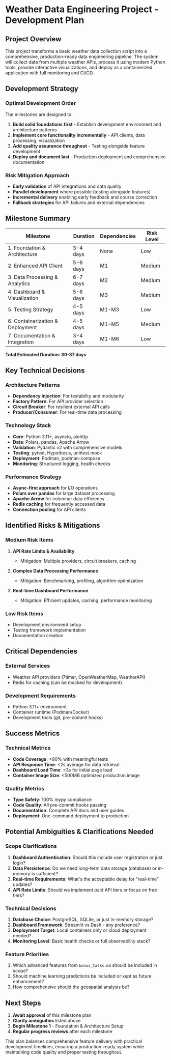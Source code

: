 # Weather Data Engineering Project - Development Plan

## Project Overview

This project transforms a basic weather data collection script into a comprehensive, production-ready data engineering pipeline. The system will collect data from multiple weather APIs, process it using modern Python tools, provide interactive visualizations, and deploy as a containerized application with full monitoring and CI/CD.

## Development Strategy

### Optimal Development Order
The milestones are designed to:
1. **Build solid foundations first** - Establish development environment and architecture patterns
2. **Implement core functionality incrementally** - API clients, data processing, visualization
3. **Add quality assurance throughout** - Testing alongside feature development
4. **Deploy and document last** - Production deployment and comprehensive documentation

### Risk Mitigation Approach
- **Early validation** of API integrations and data quality
- **Parallel development** where possible (testing alongside features)
- **Incremental delivery** enabling early feedback and course correction
- **Fallback strategies** for API failures and external dependencies

## Milestone Summary

| Milestone | Duration | Dependencies | Risk Level |
|-----------|----------|--------------|------------|
| 1. Foundation & Architecture | 3-4 days | None | Low |
| 2. Enhanced API Client | 5-6 days | M1 | Medium |
| 3. Data Processing & Analytics | 6-7 days | M2 | Medium |
| 4. Dashboard & Visualization | 5-6 days | M3 | Medium |
| 5. Testing Strategy | 4-5 days | M1-M3 | Low |
| 6. Containerization & Deployment | 4-5 days | M1-M5 | Medium |
| 7. Documentation & Integration | 3-4 days | M1-M6 | Low |

**Total Estimated Duration: 30-37 days**

## Key Technical Decisions

### Architecture Patterns
- **Dependency Injection**: For testability and modularity
- **Factory Pattern**: For API provider selection
- **Circuit Breaker**: For resilient external API calls
- **Producer/Consumer**: For real-time data processing

### Technology Stack
- **Core**: Python 3.11+, asyncio, aiohttp
- **Data**: Polars, pandas, Apache Arrow
- **Validation**: Pydantic v2 with comprehensive models
- **Testing**: pytest, Hypothesis, unittest.mock
- **Deployment**: Podman, podman-compose
- **Monitoring**: Structured logging, health checks

### Performance Strategy
- **Async-first approach** for I/O operations
- **Polars over pandas** for large dataset processing
- **Apache Arrow** for columnar data efficiency
- **Redis caching** for frequently accessed data
- **Connection pooling** for API clients

## Identified Risks & Mitigations

### Medium Risk Items
1. **API Rate Limits & Availability**
   - Mitigation: Multiple providers, circuit breakers, caching
   
2. **Complex Data Processing Performance**
   - Mitigation: Benchmarking, profiling, algorithm optimization
   
3. **Real-time Dashboard Performance**
   - Mitigation: Efficient updates, caching, performance monitoring

### Low Risk Items
- Development environment setup
- Testing framework implementation
- Documentation creation

## Critical Dependencies

### External Services
- Weather API providers (7timer, OpenWeatherMap, WeatherAPI)
- Redis for caching (can be mocked for development)

### Development Requirements
- Python 3.11+ environment
- Container runtime (Podman/Docker)
- Development tools (git, pre-commit hooks)

## Success Metrics

### Technical Metrics
- **Code Coverage**: >90% with meaningful tests
- **API Response Time**: <2s average for data retrieval
- **Dashboard Load Time**: <3s for initial page load
- **Container Image Size**: <500MB optimized production image

### Quality Metrics
- **Type Safety**: 100% mypy compliance
- **Code Quality**: All pre-commit hooks passing
- **Documentation**: Complete API docs and user guides
- **Deployment**: One-command deployment to production

## Potential Ambiguities & Clarifications Needed

### Scope Clarifications
1. **Dashboard Authentication**: Should this include user registration or just login?
2. **Data Persistence**: Do we need long-term data storage (database) or in-memory is sufficient?
3. **Real-time Requirements**: What's the acceptable delay for "real-time" updates?
4. **API Rate Limits**: Should we implement paid API tiers or focus on free tiers?

### Technical Decisions
1. **Database Choice**: PostgreSQL, SQLite, or just in-memory storage?
2. **Dashboard Framework**: Streamlit vs Dash - any preference?
3. **Deployment Target**: Local containers only or cloud deployment needed?
4. **Monitoring Level**: Basic health checks or full observability stack?

### Feature Priorities
1. Which advanced features from `bonus_tasks.md` should be included in scope?
2. Should machine learning predictions be included or kept as future enhancement?
3. How comprehensive should the geospatial analysis be?

## Next Steps

1. **Await approval** of this milestone plan
2. **Clarify ambiguities** listed above
3. **Begin Milestone 1** - Foundation & Architecture Setup
4. **Regular progress reviews** after each milestone

This plan balances comprehensive feature delivery with practical development timelines, ensuring a production-ready system while maintaining code quality and proper testing throughout.
